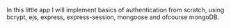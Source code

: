 In this little app I will implement basics of authentication from scratch, using bcrypt, ejs, express, express-session, mongoose and ofcourse mongoDB.
